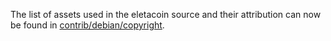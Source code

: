 The list of assets used in the eletacoin source and their attribution can now be found in [contrib/debian/copyright](../contrib/debian/copyright).
